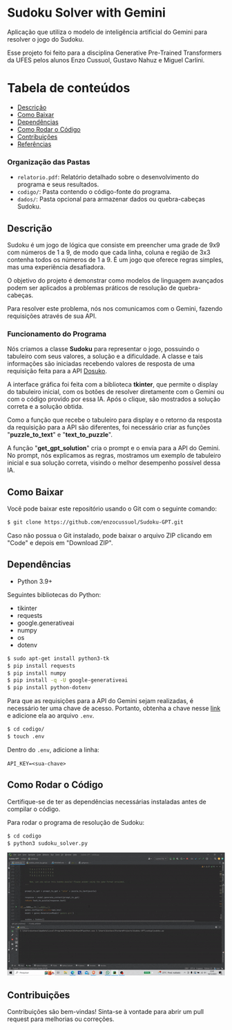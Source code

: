 # Sudoku Solver with Gemini

Aplicação que utiliza o modelo de inteligência artificial do Gemini para resolver o jogo do Sudoku. 

Esse projeto foi feito para a disciplina Generative Pre-Trained Transformers da UFES pelos alunos Enzo Cussuol, Gustavo Nahuz e Miguel Carlini.

Tabela de conteúdos
=================
<!--ts-->
* [Descrição](#descrição)
* [Como Baixar](#como-baixar)
* [Dependências](#dependências)
* [Como Rodar o Código](#compilar-e-rodar-o-código)
* [Contribuições](#contribuições)
* [Referências](#referências)
<!--te-->

### Organização das Pastas

- `relatorio.pdf`: Relatório detalhado sobre o desenvolvimento do programa e seus resultados.
- `codigo/`: Pasta contendo o código-fonte do programa.
- `dados/`: Pasta opcional para armazenar dados ou quebra-cabeças Sudoku.

## Descrição


Sudoku é um jogo de lógica que consiste em preencher uma grade de 9x9 com números de 1 a 9, de modo que cada linha, coluna e região de 3x3 contenha todos os números de 1 a 9. É um jogo que oferece regras simples, mas uma experiência desafiadora.

O objetivo do projeto é demonstrar como modelos de linguagem avançados podem ser aplicados a problemas práticos de resolução de quebra-cabeças.

Para resolver este problema, nós nos comunicamos com o Gemini, fazendo requisições através de sua API.

### Funcionamento do Programa

Nós criamos a classe **Sudoku** para representar o jogo, possuindo o tabuleiro com seus valores, a solução e a dificuldade. A classe e tais informações são iniciadas recebendo valores de resposta de uma requisição feita para a API [Dosuko](https://sudoku-api.vercel.app/).

A interface gráfica foi feita com a biblioteca **tkinter**, que permite o display do tabuleiro inicial, com os botões de resolver diretamente com o Gemini ou com o código provido por essa IA. Após o clique, são mostrados a solução correta e a solução obtida.

Como a função que recebe o tabuleiro para display e o retorno da resposta da requisição para a API são diferentes, foi necessário criar as funções "**puzzle_to_text**" e "**text_to_puzzle**".

A função "**get_gpt_solution**" cria o prompt e o envia para a API do Gemini. No prompt, nós explicamos as regras, mostramos um exemplo de tabuleiro inicial e sua solução correta, visindo o melhor desempenho possível dessa IA.



## Como Baixar

Você pode baixar este repositório usando o Git com o seguinte comando:

```bash
$ git clone https://github.com/enzocussuol/Sudoku-GPT.git
```

Caso não possua o Git instalado, pode baixar o arquivo ZIP clicando em "Code" e depois em "Download ZIP".


## Dependências

- Python 3.9+

Seguintes bibliotecas do Python:
- tikinter
- requests
- google.generativeai
- numpy
- os
- dotenv

```bash
$ sudo apt-get install python3-tk
$ pip install requests
$ pip install numpy
$ pip install -q -U google-generativeai
$ pip install python-dotenv
```

Para que as requisições para a API do Gemini sejam realizadas, é necessário ter uma chave de acesso. Portanto, obtenha a chave nesse [link](https://makersuite.google.com/app/apikey) e adicione ela ao arquivo ``.env``.

```bash
$ cd codigo/
$ touch .env
```
Dentro do ``.env``, adicione a linha:

``API_KEY=<sua-chave>``

## Como Rodar o Código

Certifique-se de ter as dependências necessárias instaladas antes de compilar o código.

Para rodar o programa de resolução de Sudoku:

```bash
$ cd codigo
$ python3 sudoku_solver.py
```

<p align="center">
  <img width="auto" src="imgs/sudoku.gif" />
</p>

## Contribuições

Contribuições são bem-vindas! Sinta-se à vontade para abrir um pull request para melhorias ou correções.